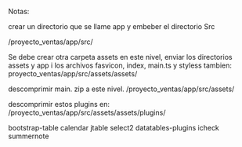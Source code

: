 Notas:

crear un directorio que se llame app y embeber el directorio Src

/proyecto_ventas/app/src/

Se debe crear otra carpeta assets en este nivel, enviar los directorios assets y app i los archivos fasvicon, index, main.ts y styless tambien:
proyecto_ventas/app/src/assets/assets/

descomprimir main. zip a este nivel.
/proyecto_ventas/app/src/assets/



descomprimir estos plugins en: 
/proyecto_ventas/app/src/assets/assets/plugins/

bootstrap-table
calendar
jtable
select2
datatables-plugins
icheck
summernote
